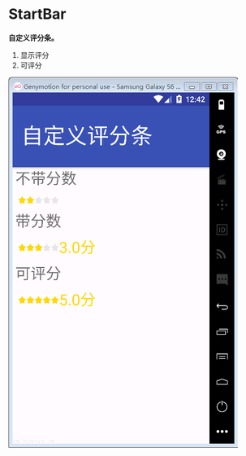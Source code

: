 # StartBar</br>
**自定义评分条。**</br>
1. 显示评分</br>
2. 可评分 </br>

![Image of Yaktocat](https://raw.githubusercontent.com/wycgit2016/StartBar/master/img-folder/%E5%BD%95%E5%83%8F5_%E8%BD%AC.gif)
